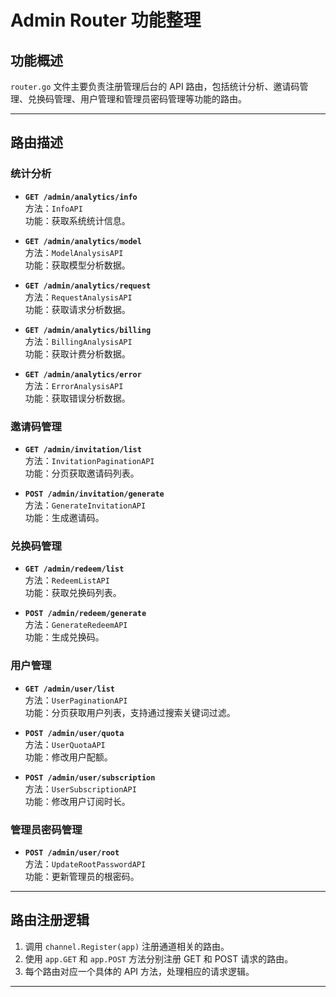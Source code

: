 # Admin Router 功能整理

## 功能概述
`router.go` 文件主要负责注册管理后台的 API 路由，包括统计分析、邀请码管理、兑换码管理、用户管理和管理员密码管理等功能的路由。

---

## 路由描述

### 统计分析
- **`GET /admin/analytics/info`**  
  方法：`InfoAPI`  
  功能：获取系统统计信息。

- **`GET /admin/analytics/model`**  
  方法：`ModelAnalysisAPI`  
  功能：获取模型分析数据。

- **`GET /admin/analytics/request`**  
  方法：`RequestAnalysisAPI`  
  功能：获取请求分析数据。

- **`GET /admin/analytics/billing`**  
  方法：`BillingAnalysisAPI`  
  功能：获取计费分析数据。

- **`GET /admin/analytics/error`**  
  方法：`ErrorAnalysisAPI`  
  功能：获取错误分析数据。

### 邀请码管理
- **`GET /admin/invitation/list`**  
  方法：`InvitationPaginationAPI`  
  功能：分页获取邀请码列表。

- **`POST /admin/invitation/generate`**  
  方法：`GenerateInvitationAPI`  
  功能：生成邀请码。

### 兑换码管理
- **`GET /admin/redeem/list`**  
  方法：`RedeemListAPI`  
  功能：获取兑换码列表。

- **`POST /admin/redeem/generate`**  
  方法：`GenerateRedeemAPI`  
  功能：生成兑换码。

### 用户管理
- **`GET /admin/user/list`**  
  方法：`UserPaginationAPI`  
  功能：分页获取用户列表，支持通过搜索关键词过滤。

- **`POST /admin/user/quota`**  
  方法：`UserQuotaAPI`  
  功能：修改用户配额。

- **`POST /admin/user/subscription`**  
  方法：`UserSubscriptionAPI`  
  功能：修改用户订阅时长。

### 管理员密码管理
- **`POST /admin/user/root`**  
  方法：`UpdateRootPasswordAPI`  
  功能：更新管理员的根密码。

---

## 路由注册逻辑
1. 调用 `channel.Register(app)` 注册通道相关的路由。
2. 使用 `app.GET` 和 `app.POST` 方法分别注册 GET 和 POST 请求的路由。
3. 每个路由对应一个具体的 API 方法，处理相应的请求逻辑。

---
